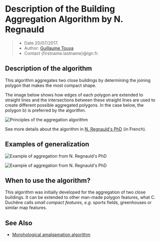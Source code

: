 # Description of the Building Aggregation Algorithm by N. Regnauld

> - Date 20/07/2017.
> - Author: [Guillaume Touya][1]
> - Contact {firstname.lastname}@ign.fr.


Description of the algorithm
-------------
This algorithm aggregates two close buildings by determining the joining polygon that makes the most compact shape.

The image below shows how edges of each polygon are extended to straight lines and the intersections between these straight lines are used to create different possible aggregated polygons. In the case below, the polygon b) is preferred by the algorithm.

![Principles of the aggregation algorithm](/images/regnauld_aggreg.png)

See more details about the algorithm in [N. Regnauld's PhD][3] (in French).

Examples of generalization
-------------

![Example of aggregation from N. Regnauld's PhD](/images/regnauld_results_1.png)

![Example of aggregation from N. Regnauld's PhD](/images/regnauld_results_2.png)

When to use the algorithm?
-------------

This algorithm was initially developed for the aggregation of two close buildings. It can be extended to other man-made polygon features, what C. Duchêne calls *small compact features*, *e.g.* sports fields, greenhouses or similar map features.

See Also
-------------
- [Morphological amalgamation algorithm][2]


[1]: http://recherche.ign.fr/labos/cogit/english/cv.php?prenom=&nom=Touya
[2]: /algorithms/line/morpho_amalgamation.md
[3]: http://recherche.ign.fr/labos/cogit/pdf/THESES/REGNAULD/These_Regnauld_1998.pdf
